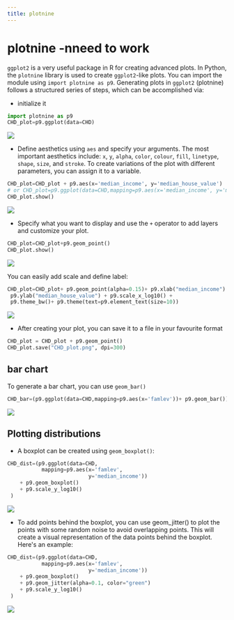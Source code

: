 ```yaml
---
title: plotnine
---
```


# plotnine  -nneed to work

`ggplot2` is a very useful package in R for creating advanced plots. In Python, the `plotnine` library is used to create `ggplot2`-like plots. You can import the module using `import plotnine as p9`. Generating plots in `ggplot2` (plotnine) follows a structured series of steps, which can be accomplished via:

* initialize it

```python
import plotnine as p9
CHD_plot=p9.ggplot(data=CHD)
```
<!-- 
CHD_plot.save("plotnine0.png", dpi=300)
-->

![](./ch4_plotnine/plotnine0.png)


* Define aesthetics using `aes` and specify your arguments. The most important aesthetics include: `x`, `y`, `alpha`, `color`, `colour`, `fill`, `linetype`, `shape`, `size`, and `stroke`. To create variations of the plot with different parameters, you can assign it to a variable.

```python
CHD_plot=CHD_plot + p9.aes(x='median_income', y='median_house_value')
# or CHD_plot=p9.ggplot(data=CHD,mapping=p9.aes(x='median_income', y='median_house_value'))
CHD_plot.show()
```
<!-- 
CHD_plot.save("plotnine1.png", dpi=300)
-->

![](./ch4_plotnine/plotnine1.png)

* Specify what you want to display and use the `+` operator to add layers and customize your plot.

```python
CHD_plot=CHD_plot+p9.geom_point()
CHD_plot.show()
```

<!-- 
CHD_plot.save("plotnine2.png", dpi=300)
-->

![](./ch4_plotnine/plotnine2.png)

You can easily add scale and define label: 

```python
CHD_plot=CHD_plot+ p9.geom_point(alpha=0.15)+ p9.xlab("median_income") +
 p9.ylab("median_house_value") + p9.scale_x_log10() + 
 p9.theme_bw()+ p9.theme(text=p9.element_text(size=10))
```
<!-- 
CHD_plot.save("plotnine3.png", dpi=300)
-->

![](./ch4_plotnine/plotnine3.png)


* After creating your plot, you can save it to a file in your favourite format

```python
CHD_plot = CHD_plot + p9.geom_point()
CHD_plot.save("CHD_plot.png", dpi=300)
```


##  bar chart
To generate a bar chart, you can use `geom_bar()`

```python
CHD_bar=(p9.ggplot(data=CHD,mapping=p9.aes(x='famlev'))+ p9.geom_bar())
```
<!-- 
CHD_bar.save("plotnine4.png", dpi=300)
-->

![](./ch4_plotnine/plotnine4.png)

## Plotting distributions
* A boxplot can be created using `geom_boxplot()`:

```python
CHD_dist=(p9.ggplot(data=CHD,
           mapping=p9.aes(x='famlev',
                          y='median_income'))
    + p9.geom_boxplot()
    + p9.scale_y_log10()
 )
```
<!-- 
CHD_dist.save("plotnine5.png", dpi=300)
-->

![](./ch4_plotnine/plotnine5.png)

* To add points behind the boxplot, you can use geom_jitter() to plot the points with some random noise to avoid overlapping points. This will create a visual representation of the data points behind the boxplot. Here's an example:

```python
CHD_dist=(p9.ggplot(data=CHD,
           mapping=p9.aes(x='famlev',
                          y='median_income'))
    + p9.geom_boxplot()
    + p9.geom_jitter(alpha=0.1, color="green")
    + p9.scale_y_log10()
 )
```

<!-- 
CHD_dist.save("plotnine6.png", dpi=300)
-->

![](./ch4_plotnine/plotnine6.png)